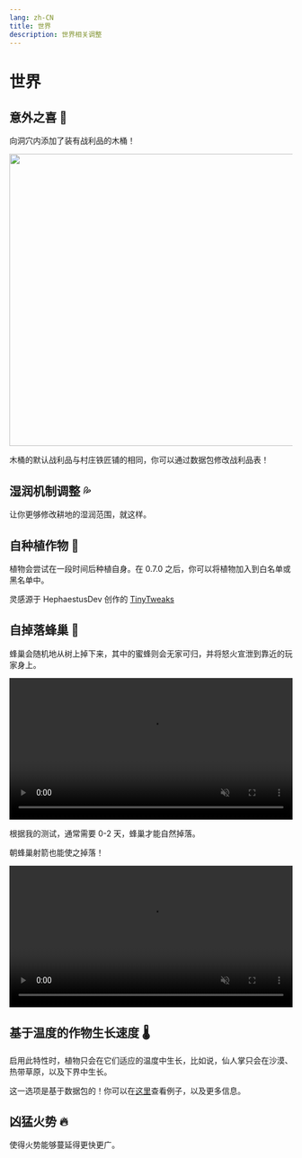 ```yaml
---
lang: zh-CN
title: 世界
description: 世界相关调整
---
```


# 世界

## 意外之喜 💎 <Badge type="tip" text="^1.13.0" />

向洞穴内添加了装有战利品的木桶！

<img style="display: block; margin-left: auto; margin-right: auto;" src="/images/world_loot_barrels.webp" width="520">

木桶的默认战利品与村庄铁匠铺的相同，你可以通过数据包修改战利品表！

## 湿润机制调整 💦<Badge type="tip" text="^1.4.0" />

让你更够修改耕地的湿润范围，就这样。

## 自种植作物 🌾<Badge type="tip" text="^0.6.0" />

植物会尝试在一段时间后种植自身。在 0.7.0 之后，你可以将植物加入到白名单或黑名单中。

灵感源于 HephaestusDev 创作的 [TinyTweaks](https://www.curseforge.com/minecraft/mc-mods/tinytweaks)

## 自掉落蜂巢 🐝<Badge type="tip" text="^0.1" />

蜂巢会随机地从树上掉下来，其中的蜜蜂则会无家可归，并将怒火宣泄到靠近的玩家身上。

<video style="display: block; margin-left: auto; margin-right: auto; max-width: 100%;" width="520" muted autoplay loop>
  <source src="/videos/bee_fall.webm" type="video/mp4">
  你的浏览器不支持视频标签。
</video>

根据我的测试，通常需要 0-2 天，蜂巢才能自然掉落。

朝蜂巢射箭也能使之掉落！

<video style="display: block; margin-left: auto; margin-right: auto; max-width: 100%;" width="520" muted autoplay loop>
  <source src="/videos/bee_fall_arrow.webm" type="video/mp4">
  你的浏览器不支持视频标签。
</video>

## 基于温度的作物生长速度 🌡️<Badge type="tip" text="^0.1" />

启用此特性时，植物只会在它们适应的温度中生长，比如说，仙人掌只会在沙漠、热带草原，以及下界中生长。

这一选项是基于数据包的！你可以在[这里](https://github.com/melontini/andromeda/blob/1.19-fabric/src/main/resources/data/andromeda/andromeda/crop_temperatures/crops/minecraft_wheat.json)查看例子，以及更多信息。

## 凶猛火势 🔥<Badge type="danger" text="过时特性" />  <Badge type="tip" text="^0.2.1" />

使得火势能够蔓延得更快更广。
